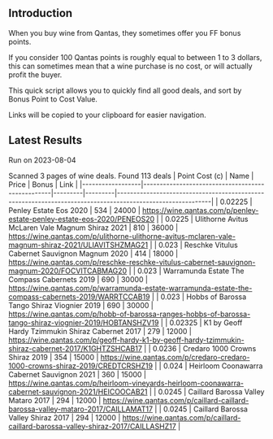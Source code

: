 ## Introduction

When you buy wine from Qantas, they sometimes offer you FF bonus points. 

If you consider 100 Qantas points is roughly equal to between 1 to 3 dollars, this can sometimes mean that a wine purchase is no cost, or will actually profit the buyer.

This quick script allows you to quickly find all good deals, and sort by Bonus Point to Cost Value.

Links will be copied to your clipboard for easier navigation.

## Latest Results

Run on 2023-08-04

Scanned 3 pages of wine deals.
Found 113 deals
|   Point Cost (c) | Name                                             |   Price |   Bonus | Link                                                                                                      |
|------------------|--------------------------------------------------|---------|---------|-----------------------------------------------------------------------------------------------------------|
|          0.02225 | Penley Estate Eos 2020                           |     534 |   24000 | https://wine.qantas.com/p/penley-estate-penley-estate-eos-2020/PENEOS20                                   |
|          0.0225  | Ulithorne Avitus McLaren Vale Magnum Shiraz 2021 |     810 |   36000 | https://wine.qantas.com/p/ulithorne-ulithorne-avitus-mclaren-vale-magnum-shiraz-2021/ULIAVITSHZMAG21      |
|          0.023   | Reschke Vitulus Cabernet Sauvignon Magnum 2020   |     414 |   18000 | https://wine.qantas.com/p/reschke-reschke-vitulus-cabernet-sauvignon-magnum-2020/FOCVITCABMAG20           |
|          0.023   | Warramunda Estate The Compass Cabernets 2019     |     690 |   30000 | https://wine.qantas.com/p/warramunda-estate-warramunda-estate-the-compass-cabernets-2019/WARRTCCAB19      |
|          0.023   | Hobbs of Barossa Tango Shiraz Viognier 2019      |     690 |   30000 | https://wine.qantas.com/p/hobb-of-barossa-ranges-hobbs-of-barossa-tango-shiraz-viognier-2019/HOBTANSHZV19 |
|          0.02325 | K1 by Geoff Hardy Tzimmukin Shiraz Cabernet 2017 |     279 |   12000 | https://wine.qantas.com/p/geoff-hardy-k1-by-geoff-hardy-tzimmukin-shiraz-cabernet-2017/K1GHTZSHCAB17      |
|          0.0236  | Credaro 1000 Crowns Shiraz 2019                  |     354 |   15000 | https://wine.qantas.com/p/credaro-credaro-1000-crowns-shiraz-2019/CREDTCRSHZ19                            |
|          0.024   | Heirloom Coonawarra Cabernet Sauvignon 2021      |     360 |   15000 | https://wine.qantas.com/p/heirloom-vineyards-heirloom-coonawarra-cabernet-sauvignon-2021/HEICOOCAB21      |
|          0.0245  | Caillard Barossa Valley Mataro 2017              |     294 |   12000 | https://wine.qantas.com/p/caillard-caillard-barossa-valley-mataro-2017/CAILLAMAT17                        |
|          0.0245  | Caillard Barossa Valley Shiraz 2017              |     294 |   12000 | https://wine.qantas.com/p/caillard-caillard-barossa-valley-shiraz-2017/CAILLASHZ17                        |

